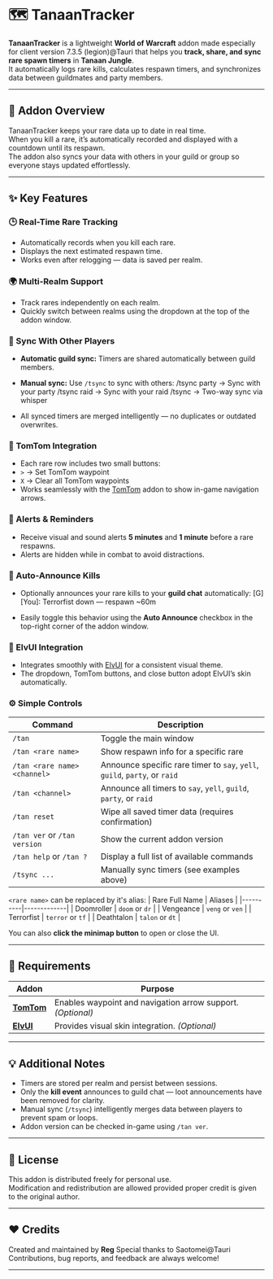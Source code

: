 # 🗺️ TanaanTracker

**TanaanTracker** is a lightweight **World of Warcraft** addon made especially for client version 7.3.5 (legion)@Tauri that helps you **track, share, and sync rare spawn timers** in **Tanaan Jungle**.  
It automatically logs rare kills, calculates respawn timers, and synchronizes data between guildmates and party members.

---

## 📘 Addon Overview

TanaanTracker keeps your rare data up to date in real time.  
When you kill a rare, it’s automatically recorded and displayed with a countdown until its respawn.  
The addon also syncs your data with others in your guild or group so everyone stays updated effortlessly.

---

## ✨ Key Features

### 🕒 Real-Time Rare Tracking
- Automatically records when you kill each rare.  
- Displays the next estimated respawn time.  
- Works even after relogging — data is saved per realm.

### 🌍 Multi-Realm Support
- Track rares independently on each realm.  
- Quickly switch between realms using the dropdown at the top of the addon window.

### 🔄 Sync With Other Players
- **Automatic guild sync:** Timers are shared automatically between guild members.  
- **Manual sync:** Use `/tsync` to sync with others:
/tsync party → Sync with your party
/tsync raid → Sync with your raid
/tsync <player> → Two-way sync via whisper

- All synced timers are merged intelligently — no duplicates or outdated overwrites.

### 🧭 TomTom Integration
- Each rare row includes two small buttons:
- `>` → Set TomTom waypoint  
- `X` → Clear all TomTom waypoints  
- Works seamlessly with the [TomTom](https://www.curseforge.com/wow/addons/tomtom) addon to show in-game navigation arrows.

### 🔔 Alerts & Reminders
- Receive visual and sound alerts **5 minutes** and **1 minute** before a rare respawns.  
- Alerts are hidden while in combat to avoid distractions.

### 💬 Auto-Announce Kills
- Optionally announces your rare kills to your **guild chat** automatically:
[G] [You]: Terrorfist down — respawn ~60m

- Easily toggle this behavior using the **Auto Announce** checkbox in the top-right corner of the addon window.

### 🧩 ElvUI Integration
- Integrates smoothly with [ElvUI](https://www.tukui.org/) for a consistent visual theme.  
- The dropdown, TomTom buttons, and close button adopt ElvUI’s skin automatically.

### ⚙️ Simple Controls
| Command | Description |
|----------|-------------|
| `/tan` | Toggle the main window |
| `/tan <rare name>` | Show respawn info for a specific rare |
| `/tan <rare name> <channel>` | Announce specific rare timer to `say`, `yell`, `guild`, `party`, or `raid` |
| `/tan <channel>` | Announce all timers to `say`, `yell`, `guild`, `party`, or `raid` |
| `/tan reset` | Wipe all saved timer data (requires confirmation) |
| `/tan ver` or `/tan version` | Show the current addon version |
| `/tan help` or `/tan ?` | Display a full list of available commands |
| `/tsync ...` | Manually sync timers (see examples above) |

`<rare name>` can be replaced by it's alias:
| Rare Full Name | Aliases |
|----------|-------------|
| Doomroller | `doom` or `dr` |
| Vengeance | `veng` or `ven` |
| Terrorfist | `terror` or `tf` |
| Deathtalon | `talon` or `dt` |

You can also **click the minimap button** to open or close the UI.


---

## 🧱 Requirements

| Addon | Purpose |
|--------|----------|
| **[TomTom](https://www.curseforge.com/wow/addons/tomtom)** | Enables waypoint and navigation arrow support. *(Optional)* |
| **[ElvUI](https://www.tukui.org/)** | Provides visual skin integration. *(Optional)* |

---

## 💡 Additional Notes
- Timers are stored per realm and persist between sessions.
- Only the **kill event** announces to guild chat — loot announcements have been removed for clarity.
- Manual sync (`/tsync`) intelligently merges data between players to prevent spam or loops.
- Addon version can be checked in-game using `/tan ver`.

---

## 📜 License
This addon is distributed freely for personal use.  
Modification and redistribution are allowed provided proper credit is given to the original author.

---

## ❤️ Credits
Created and maintained by **Reg**
Special thanks to Saotomei@Tauri
Contributions, bug reports, and feedback are always welcome!

---


